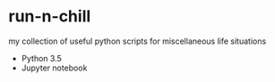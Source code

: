 # run-n-chill
my collection of useful python scripts for miscellaneous life situations

* Python 3.5
* Jupyter notebook
